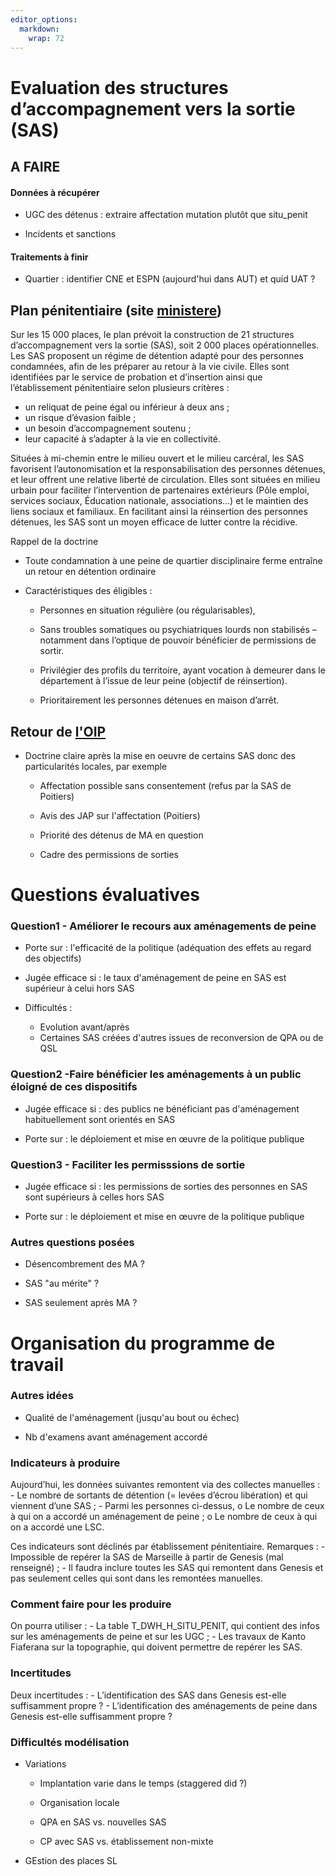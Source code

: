 ```yaml
---
editor_options: 
  markdown: 
    wrap: 72
---
```


# Evaluation des structures d’accompagnement vers la sortie (SAS)

## A FAIRE

#### Données à récupérer

-   UGC des détenus : extraire affectation mutation plutôt que
    situ_penit

-   Incidents et sanctions

#### Traitements à finir

-   Quartier : identifier CNE et ESPN (aujourd'hui dans AUT) et quid UAT
    ?

## Plan pénitentiaire (site [ministere](https://www.justice.gouv.fr/plan-15-000-places-prison))

Sur les 15 000 places, le plan prévoit la construction de 21 structures
d’accompagnement vers la sortie (SAS), soit 2 000 places
opérationnelles. Les SAS proposent un régime de détention adapté pour
des personnes condamnées, afin de les préparer au retour à la vie
civile. Elles sont identifiées par le service de probation et
d’insertion ainsi que l’établissement pénitentiaire selon plusieurs
critères :

-   un reliquat de peine égal ou inférieur à deux ans ;
-   un risque d’évasion faible ;
-   un besoin d’accompagnement soutenu ;
-   leur capacité à s’adapter à la vie en collectivité.

Situées à mi-chemin entre le milieu ouvert et le milieu carcéral, les
SAS favorisent l’autonomisation et la responsabilisation des personnes
détenues, et leur offrent une relative liberté de circulation. Elles
sont situées en milieu urbain pour faciliter l’intervention de
partenaires extérieurs (Pôle emploi, services sociaux, Éducation
nationale, associations…) et le maintien des liens sociaux et familiaux.
En facilitant ainsi la réinsertion des personnes détenues, les SAS sont
un moyen efficace de lutter contre la récidive.

Rappel de la doctrine

-   Toute condamnation à une peine de quartier disciplinaire ferme
    entraîne un retour en détention ordinaire

-   Caractéristiques des éligibles :

    -   Personnes en situation régulière (ou régularisables),

    -   Sans troubles somatiques ou psychiatriques lourds non stabilisés
        – notamment dans l’optique de pouvoir bénéficier de permissions
        de sortir.

    -   Privilégier des profils du territoire, ayant vocation à demeurer
        dans le département à l’issue de leur peine (objectif de
        réinsertion).

    -   Prioritairement les personnes détenues en maison d’arrêt.

## Retour de [l'OIP](https://oip.org/analyse/structures-daccompagnement-vers-la-sortie-de-la-theorie-aux-pratiques/)

-   Doctrine claire après la mise en oeuvre de certains SAS donc des
    particularités locales, par exemple

    -   Affectation possible sans consentement (refus par la SAS de
        Poitiers)

    -   Avis des JAP sur l'affectation (Poitiers)

    -   Priorité des détenus de MA en question

    -   Cadre des permissions de sorties

# Questions évaluatives

### **Question1 - Améliorer le recours aux aménagements de peine**

-   Porte sur : l'efficacité de la politique (adéquation des effets au
    regard des objectifs)

-   Jugée efficace si : le taux d'aménagement de peine en SAS est
    supérieur à celui hors SAS

-   Difficultés :

    -   Evolution avant/après
    -   Certaines SAS créées d'autres issues de reconversion de QPA ou
        de QSL

### Question2 -**Faire bénéficier les aménagements à un public éloigné de ces dispositifs**

-   Jugée efficace si : des publics ne bénéficiant pas d'aménagement
    habituellement sont orientés en SAS

-   Porte sur : le déploiement et mise en œuvre de la politique publique

### **Question3 - Faciliter les permisssions de sortie**

-   Jugée efficace si : les permissions de sorties des personnes en SAS
    sont supérieurs à celles hors SAS 

-   Porte sur : le déploiement et mise en œuvre de la politique publique

### Autres questions posées

-   Désencombrement des MA ?

-   SAS "au mérite" ?

-   SAS seulement après MA ?

# Organisation du programme de travail

### Autres idées

-   Qualité de l'aménagement (jusqu'au bout ou échec)

-   Nb d'examens avant aménagement accordé

### Indicateurs à produire

Aujourd’hui, les données suivantes remontent via des collectes
manuelles : - Le nombre de sortants de détention (= levées d’écrou
libération) et qui viennent d’une SAS ; - Parmi les personnes ci-dessus,
o Le nombre de ceux à qui on a accordé un aménagement de peine ; o Le
nombre de ceux à qui on a accordé une LSC.

Ces indicateurs sont déclinés par établissement pénitentiaire.
Remarques : - Impossible de repérer la SAS de Marseille à partir de
Genesis (mal renseigné) ; - Il faudra inclure toutes les SAS qui
remontent dans Genesis et pas seulement celles qui sont dans les
remontées manuelles.

### Comment faire pour les produire

On pourra utiliser : - La table T_DWH_H_SITU_PENIT, qui contient des
infos sur les aménagements de peine et sur les UGC ; - Les travaux de
Kanto Fiaferana sur la topographie, qui doivent permettre de repérer les
SAS.

### Incertitudes

Deux incertitudes : - L’identification des SAS dans Genesis est-elle
suffisamment propre ? - L’identification des aménagements de peine dans
Genesis est-elle suffisamment propre ?

### Difficultés modélisation

-   Variations

    -   Implantation varie dans le temps (staggered did ?)

    -   Organisation locale

    -   QPA en SAS vs. nouvelles SAS

    -   CP avec SAS vs. établissement non-mixte

-   GEstion des places SL
